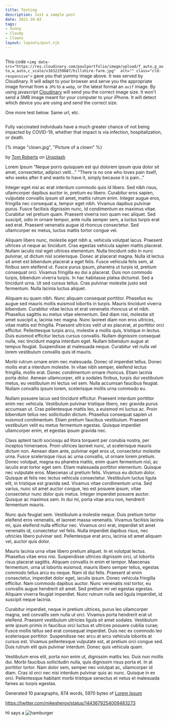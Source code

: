 ```yaml
---
title: Testing
description: Just a sample post
date: 2021-10-02
tags:
- Sunny
- Cloudy
- Clowns
layout: layouts/post.njk
---
```


<img data-src="https://res.cloudinary.com/paulportfolio/image/upload/f_auto,q_auto,w_auto,c_scale/v1632259687/hillshire-farm.jpg"  alt="" class="cld-responsive">


This code `<img data-src="https://res.cloudinary.com/paulportfolio/image/upload/f_auto,q_auto,w_auto,c_scale/v1632259687/hillshire-farm.jpg"  alt="" class="cld-responsive">` gave you that yummy image above. It was served by Cloudinary. It will adapt to your browser and serve you the appropriate image format from a `JPG` to a `webp`, or the latest format an `avif` image.
By using javascript [Cloudinary](https://cloudinary.com) will send you the correct image size. It won't send a 5MB image meant for your computer to your iPhone. It will detect which device you are using and send the correct size.

One more test below. Same url, etc.

<img data-src="https://res.cloudinary.com/paulportfolio/image/upload/f_auto,q_auto,w_auto,c_scale/v1632495638/almost-there.jpg"  alt="" class="cld-responsive">

Fully vaccinated individuals have a much greater chance of not being impacted by COVID-19, whether that impact is via infection, hospitalization, or death.

{% image "clown.jpg", "Picture of a clown" %}

<i class="fa-thin fa-camera"></i> by <a href="https://unsplash.com/@tomrdesigns?utm_source=unsplash&utm_medium=referral&utm_content=creditCopyText">Tom Roberts</a> on <a href="https://unsplash.com/s/photos/clowns?utm_source=unsplash&utm_medium=referral&utm_content=creditCopyText">Unsplash</a>

Lorem Ipsum
"Neque porro quisquam est qui dolorem ipsum quia dolor sit amet, consectetur, adipisci velit..."
"There is no one who loves pain itself, who seeks after it and wants to have it, simply because it is pain..."

Integer eget nisi ac erat interdum commodo quis id libero. Sed nibh risus, ullamcorper dapibus auctor in, pretium eu libero. Curabitur eros sapien, vulputate convallis ipsum sit amet, mattis rutrum enim. Integer augue eros, fringilla nec consequat a, tempor eget nibh. Vivamus dapibus pulvinar purus. Fusce facilisis dignissim nunc, id condimentum ex maximus vitae. Curabitur vel pretium quam. Praesent viverra non quam nec aliquet. Sed suscipit, odio in ornare tempor, ante nulla semper sem, a luctus turpis erat sed erat. Praesent venenatis augue id rhoncus consectetur. Sed ullamcorper ex metus, luctus mattis tortor congue vel.

Aliquam libero nunc, molestie eget nibh a, vehicula volutpat lacus. Praesent ultrices ut neque ac tincidunt. Cras egestas vehicula sapien mattis placerat. Nullam iaculis nisl eget ultrices elementum. Nulla tincidunt odio in nunc pulvinar, ut dictum nisl scelerisque. Donec at placerat magna. Nulla id lectus sit amet est bibendum placerat a eget felis. Fusce vehicula felis sem, at finibus sem eleifend ut. Fusce purus ipsum, pharetra ut turpis id, pretium consequat orci. Vivamus fringilla eu dui a placerat. Duis non commodo turpis, bibendum viverra turpis. In hac habitasse platea dictumst. Sed a tincidunt urna. Ut sed cursus tellus. Cras pulvinar molestie justo sed fermentum. Nulla lacinia luctus aliquet.

Aliquam eu quam nibh. Nunc aliquam consequat porttitor. Phasellus eu augue sed mauris mollis euismod lobortis in turpis. Mauris tincidunt viverra bibendum. Curabitur vitae lectus et erat venenatis rhoncus ut et nibh. Phasellus sagittis eu metus vitae elementum. Sed diam nisi, molestie sit amet suscipit a, lacinia nec magna. Nunc laoreet diam non eros ultrices, vitae mattis est fringilla. Praesent ultrices velit ut ex placerat, at porttitor orci efficitur. Pellentesque turpis arcu, molestie a mollis quis, tristique in lectus. Duis euismod efficitur lectus cursus convallis. Nullam dignissim consequat nulla, nec tincidunt magna interdum eget. Nullam bibendum augue at tempus feugiat. Suspendisse at malesuada neque. Curabitur vel nulla vel lorem vestibulum convallis quis id mauris.

Morbi rutrum ornare enim nec malesuada. Donec id imperdiet tellus. Donec mollis erat a interdum molestie. In vitae nibh semper, eleifend lectus fringilla, mollis erat. Donec condimentum ornare rhoncus. Etiam lacinia porta dolor. Aenean ullamcorper, elit a sodales finibus, turpis dui vestibulum metus, eu vestibulum mi lectus vel sem. Nulla accumsan faucibus feugiat. Nullam convallis ipsum lorem, scelerisque mollis urna commodo eu.

Nullam posuere lacus sed tincidunt efficitur. Praesent interdum porttitor enim nec vehicula. Vestibulum pulvinar tristique libero, nec gravida purus accumsan ut. Cras pellentesque mattis leo, a euismod mi luctus ac. Proin bibendum tellus nec sollicitudin dictum. Phasellus consequat sapien ut euismod condimentum. Etiam pretium faucibus vestibulum. Praesent vestibulum velit eu metus fermentum egestas. Quisque imperdiet ullamcorper enim, et egestas ipsum gravida nec.

Class aptent taciti sociosqu ad litora torquent per conubia nostra, per inceptos himenaeos. Proin ultrices laoreet nunc, ut scelerisque mauris dictum non. Aenean diam ante, pulvinar eget eros ut, consectetur molestie urna. Fusce scelerisque risus ac urna convallis, ut ornare lorem pretium. Donec volutpat, magna eu pharetra mattis, enim quam fermentum nisl, ac iaculis erat tortor eget sem. Etiam malesuada porttitor elementum. Quisque nec vulputate eros. Maecenas ut pretium felis. Vivamus eu dictum dolor. Quisque at felis nec lectus vehicula consectetur. Vestibulum luctus ligula elit, in tristique est gravida sed. Vivamus vitae condimentum urna. Sed varius, nunc sit amet auctor congue, leo est posuere ipsum, vitae consectetur nunc dolor quis metus. Integer imperdiet posuere auctor. Quisque ac maximus sem. In dui mi, porta vitae arcu non, hendrerit fermentum mauris.

Nunc quis feugiat sem. Vestibulum a molestie neque. Duis pretium tortor eleifend eros venenatis, et laoreet massa venenatis. Vivamus facilisis lacinia mi, quis eleifend nulla efficitur nec. Vivamus orci erat, imperdiet sit amet venenatis id, consectetur vel felis. Nulla imperdiet dapibus risus, nec ultricies libero pulvinar sed. Pellentesque erat arcu, lacinia sit amet aliquam vel, auctor quis dolor.

Mauris lacinia urna vitae libero pretium aliquet. In et volutpat lectus. Phasellus vitae eros nisi. Suspendisse ultrices dignissim orci, ut lobortis risus placerat sagittis. Aliquam convallis in enim et tempor. Maecenas fermentum, urna ut lobortis euismod, mauris libero semper tellus, egestas commodo tellus arcu eu neque. Nam id dui felis. Praesent at enim consectetur, imperdiet dolor eget, iaculis ipsum. Donec vehicula fringilla efficitur. Nam commodo dapibus auctor. Nunc venenatis nisl tortor, eu convallis augue hendrerit sit amet. Sed pretium mi vel egestas egestas. Aliquam viverra feugiat imperdiet. Nunc rutrum nulla sed ligula imperdiet, id suscipit neque lacinia.

Curabitur imperdiet, neque in pretium ultrices, purus leo ullamcorper magna, sed convallis sem nulla ut orci. Vivamus porta hendrerit erat ut eleifend. Praesent vestibulum ultricies ligula sit amet sodales. Vestibulum ante ipsum primis in faucibus orci luctus et ultrices posuere cubilia curae; Fusce mollis tellus sed erat consequat imperdiet. Duis nec ex commodo leo scelerisque porttitor. Suspendisse nec arcu at arcu vehicula lobortis at cursus est. Vivamus pellentesque vulputate est, at pretium orci congue sed. Duis rutrum elit quis pulvinar interdum. Donec quis vehicula quam.

Vestibulum eros elit, porta non enim ut, dignissim mattis leo. Duis non mollis dui. Morbi faucibus sollicitudin nulla, quis dignissim risus porta et. In at porttitor tortor. Nam dolor sem, semper nec volutpat ac, ullamcorper id diam. Cras id orci nec nisi interdum pulvinar quis ac nunc. Quisque in ex orci. Pellentesque habitant morbi tristique senectus et netus et malesuada fames ac turpis egestas.

Generated 10 paragraphs, 874 words, 5970 bytes of [Lorem Ipsum](https://www.lipsum.com)

https://twitter.com/mikesherov/status/1443679254009483273


Hi says a ![hamburger](https://applegate-paul.mo.cloudinary.net/https://storage.googleapis.com/cloudinarymedia/images/hillshire-farm.jpg)

